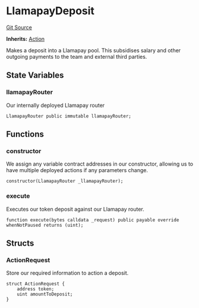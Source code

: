 # LlamapayDeposit
[Git Source](https://github.com/FloorDAO/floor-v2/blob/fce0c6edadd90eef36eb24d13cfb5b386eeb9d00/src/contracts/actions/llamapay/Deposit.sol)

**Inherits:**
[Action](/src/contracts/actions/Action.sol/contract.Action.md)

Makes a deposit into a Llamapay pool. This subsidises salary and other outgoing
payments to the team and external third parties.


## State Variables
### llamapayRouter
Our internally deployed Llamapay router


```solidity
LlamapayRouter public immutable llamapayRouter;
```


## Functions
### constructor

We assign any variable contract addresses in our constructor, allowing us
to have multiple deployed actions if any parameters change.


```solidity
constructor(LlamapayRouter _llamapayRouter);
```

### execute

Executes our token deposit against our Llamapay router.


```solidity
function execute(bytes calldata _request) public payable override whenNotPaused returns (uint);
```

## Structs
### ActionRequest
Store our required information to action a deposit.


```solidity
struct ActionRequest {
    address token;
    uint amountToDeposit;
}
```

